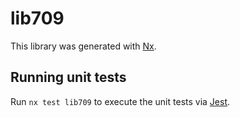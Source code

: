 # lib709

This library was generated with [Nx](https://nx.dev).

## Running unit tests

Run `nx test lib709` to execute the unit tests via [Jest](https://jestjs.io).
